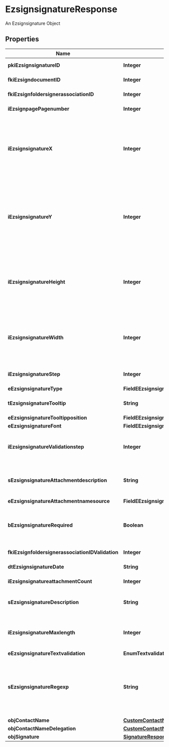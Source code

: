 

# EzsignsignatureResponse

An Ezsignsignature Object

## Properties

| Name | Type | Description | Notes |
|------------ | ------------- | ------------- | -------------|
|**pkiEzsignsignatureID** | **Integer** | The unique ID of the Ezsignsignature |  |
|**fkiEzsigndocumentID** | **Integer** | The unique ID of the Ezsigndocument |  |
|**fkiEzsignfoldersignerassociationID** | **Integer** | The unique ID of the Ezsignfoldersignerassociation |  |
|**iEzsignpagePagenumber** | **Integer** | The page number in the Ezsigndocument |  |
|**iEzsignsignatureX** | **Integer** | The X coordinate (Horizontal) where to put the Ezsignsignature on the page.  Coordinate is calculated at 100dpi (dot per inch). So for example, if you want to put the Ezsignsignature 2 inches from the left border of the page, you would use \&quot;200\&quot; for the X coordinate. |  |
|**iEzsignsignatureY** | **Integer** | The Y coordinate (Vertical) where to put the Ezsignsignature on the page.  Coordinate is calculated at 100dpi (dot per inch). So for example, if you want to put the Ezsignsignature 3 inches from the top border of the page, you would use \&quot;300\&quot; for the Y coordinate. |  |
|**iEzsignsignatureHeight** | **Integer** | The height of the Ezsignsignature.  Size is calculated at 100dpi (dot per inch). So for example, if you want the Ezsignsignature to have an height of 2 inches, you would use \&quot;200\&quot; for the iEzsignsignatureHeight. |  [optional] |
|**iEzsignsignatureWidth** | **Integer** | The width of the Ezsignsignature.  Size is calculated at 100dpi (dot per inch). So for example, if you want the Ezsignsignature to have a width of 2 inches, you would use \&quot;200\&quot; for the iEzsignsignatureWidth. |  [optional] |
|**iEzsignsignatureStep** | **Integer** | The step when the Ezsignsigner will be invited to sign |  |
|**eEzsignsignatureType** | **FieldEEzsignsignatureType** |  |  |
|**tEzsignsignatureTooltip** | **String** | A tooltip that will be presented to Ezsignsigner about the Ezsignsignature |  [optional] |
|**eEzsignsignatureTooltipposition** | **FieldEEzsignsignatureTooltipposition** |  |  [optional] |
|**eEzsignsignatureFont** | **FieldEEzsignsignatureFont** |  |  [optional] |
|**iEzsignsignatureValidationstep** | **Integer** | The step when the Ezsignsigner will be invited to validate the Ezsignsignature of eEzsignsignatureType Attachments |  [optional] |
|**sEzsignsignatureAttachmentdescription** | **String** | The description attached to the attachment name added in Ezsignsignature of eEzsignsignatureType Attachments |  [optional] |
|**eEzsignsignatureAttachmentnamesource** | **FieldEEzsignsignatureAttachmentnamesource** |  |  [optional] |
|**bEzsignsignatureRequired** | **Boolean** | Whether the Ezsignsignature is required or not. This field is relevant only with Ezsignsignature with eEzsignsignatureType &#x3D; Attachments. |  [optional] |
|**fkiEzsignfoldersignerassociationIDValidation** | **Integer** | The unique ID of the Ezsignfoldersignerassociation |  [optional] |
|**dtEzsignsignatureDate** | **String** | The date the Ezsignsignature was signed |  [optional] |
|**iEzsignsignatureattachmentCount** | **Integer** | The count of Ezsignsignatureattachment |  [optional] |
|**sEzsignsignatureDescription** | **String** | The value entered while signing Ezsignsignature of eEzsignsignatureType **City**, **FieldText** and **FieldTextarea** |  [optional] |
|**iEzsignsignatureMaxlength** | **Integer** | The maximum length for the value in the Ezsignsignature  This can only be set if eEzsignsignatureType is **FieldText** or **FieldTextarea** |  [optional] |
|**eEzsignsignatureTextvalidation** | **EnumTextvalidation** |  |  [optional] |
|**sEzsignsignatureRegexp** | **String** | A regular expression to indicate what values are acceptable for the Ezsignsignature.  This can only be set if eEzsignsignatureType is **FieldText** or **FieldTextarea** and eEzsignsignatureTextvalidation is **Custom** |  [optional] |
|**objContactName** | [**CustomContactNameResponse**](CustomContactNameResponse.md) |  |  |
|**objContactNameDelegation** | [**CustomContactNameResponse**](CustomContactNameResponse.md) |  |  [optional] |
|**objSignature** | [**SignatureResponseCompound**](SignatureResponseCompound.md) |  |  [optional] |



